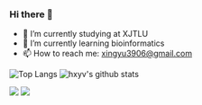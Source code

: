 ### Hi there 👋

<!--
**hxyv/hxyv** is a ✨ _special_ ✨ repository because its `README.md` (this file) appears on your GitHub profile.
-->

- 🔭 I’m currently studying at XJTLU
- 🌱 I’m currently learning bioinformatics
- 📫 How to reach me: xingyu3906@gmail.com

![Top Langs](https://github-readme-stats.vercel.app/api/top-langs/?username=hxyv&hide=html)
![hxyv's github stats](https://github-readme-stats.vercel.app/api?username=hxyv&show_icons=true&count_private=true&line_height=40)

![](https://visitor-badge.glitch.me/badge?page_id=hxyv.readme)
![](http://antzuhl.cn:4000/get/@hxyv.readme)
